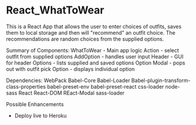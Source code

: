 # React_WhatToWear
This is a React App that allows the user to enter choices of outfits, saves them to local storage and then will "recommend" an outfit choice.  The recommendations are random choices from the supplied options.

Summary of Components:
WhatToWear - Main app logic
Action - select outfit from supplied options
AddOption - handles user input
Header - GUI for header
Options - lists supplied and saved options
Option Modal - pops out with outfit pick
Option - displays individual option

Dependencies:
WebPack 
Babel-Core
Babel-Loader
Babel-plugin-transform-class-properties
babel-preset-env
babel-preset-react
css-loader
node-sass
React
React-DOM
REact-Modal
sass-loader

Possible Enhancements
- Deploy live to Heroku


